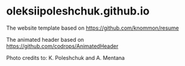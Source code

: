 # oleksiipoleshchuk.github.io

The website template based on https://github.com/knommon/resume

The animated header based on https://github.com/codrops/AnimatedHeader

Photo credits to: K. Poleshchuk and A. Mentana
